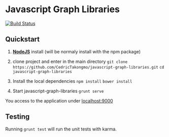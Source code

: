 # Javascript Graph Libraries

[![Build Status](https://travis-ci.org/CedricTakongmo/javascript-graph-libraries.svg?branch=master)](https://travis-ci.org/CedricTakongmo/javascript-graph-libraries)

## Quickstart

1. [**NodeJS**](https://nodejs.org/en/download/) install (will be normaly install with the npm package) 

2. clone project and enter in the main directory
`git clone https://github.com/CedricTakongmo/javascript-graph-libraries.git`
`cd javascript-graph-libraries`

3. Install the local dependencies 
`npm install`
`bower install`  

4. Start javascript-graph-libraries
`grunt serve`

You access to the application under [localhost:9000](http://localhost:9000)

## Testing

Running `grunt test` will run the unit tests with karma.

